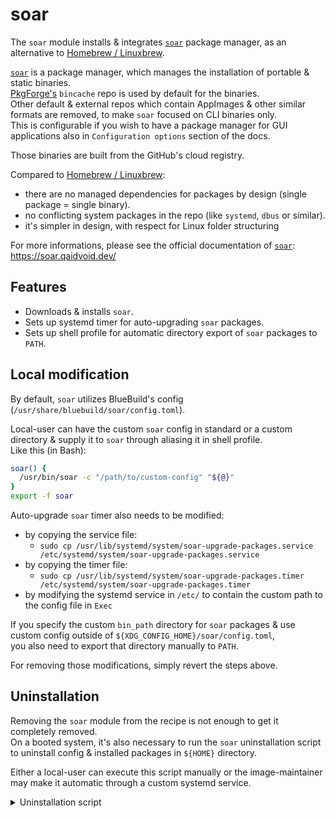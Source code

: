 # soar

The `soar` module installs & integrates [`soar`](https://github.com/pkgforge/soar) package manager, as an alternative to [Homebrew / Linuxbrew](https://brew.sh/).

[`soar`](https://github.com/pkgforge/soar) is a package manager, which manages the installation of portable & static binaries.  
[PkgForge's](https://github.com/pkgforge) `bincache` repo is used by default for the binaries.  
Other default & external repos which contain AppImages & other similar formats are removed, to make `soar` focused on CLI binaries only.  
This is configurable if you wish to have a package manager for GUI applications also in `Configuration options` section of the docs.

Those binaries are built from the GitHub's cloud registry.

Compared to [Homebrew / Linuxbrew](https://brew.sh/):  
- there are no managed dependencies for packages by design (single package = single binary).
- no conflicting system packages in the repo (like `systemd`, `dbus` or similar).
- it's simpler in design, with respect for Linux folder structuring

For more informations, please see the official documentation of [`soar`](https://github.com/pkgforge/soar):  
https://soar.qaidvoid.dev/

## Features

- Downloads & installs `soar`.
- Sets up systemd timer for auto-upgrading `soar` packages.
- Sets up shell profile for automatic directory export of `soar` packages to `PATH`.

## Local modification

By default, `soar` utilizes BlueBuild's config (`/usr/share/bluebuild/soar/config.toml`).

Local-user can have the custom `soar` config in standard or a custom directory & supply it to `soar` through aliasing it in shell profile.  
Like this (in Bash):  
```bash
soar() {
  /usr/bin/soar -c "/path/to/custom-config" "${@}"
}
export -f soar
```

Auto-upgrade `soar` timer also needs to be modified:  
- by copying the service file:
  - `sudo cp /usr/lib/systemd/system/soar-upgrade-packages.service /etc/systemd/system/soar-upgrade-packages.service`
- by copying the timer file:
  - `sudo cp /usr/lib/systemd/system/soar-upgrade-packages.timer /etc/systemd/system/soar-upgrade-packages.timer`
- by modifying the systemd service in `/etc/` to contain the custom path to the config file in `Exec`

If you specify the custom `bin_path` directory for `soar` packages & use custom config outside of `${XDG_CONFIG_HOME}/soar/config.toml`,  
you also need to export that directory manually to `PATH`.

For removing those modifications, simply revert the steps above.

## Uninstallation

Removing the `soar` module from the recipe is not enough to get it completely removed.   
On a booted system, it's also necessary to run the `soar` uninstallation script to uninstall config & installed packages in `${HOME}` directory.

Either a local-user can execute this script manually or the image-maintainer may make it automatic through a custom systemd service.

<details>
  <summary>Uninstallation script</summary>
    
```sh
#!/bin/sh

# Check if paths are defined in local config
config_dir="${XDG_CONFIG_HOME:-$HOME/.config}"
if [ -f "${config_dir}/soar/config.toml" ]; then
  binpath="$(grep 'bin_path' "${config_dir}/soar/config.toml" | sed 's/.*=//; s/"//g; s/^[ \t]*//; s/[ \t]*$//')"
  dbpath="$(grep 'db_path' "${config_dir}/soar/config.toml" | sed 's/.*=//; s/"//g; s/^[ \t]*//; s/[ \t]*$//')"
  repospath="$(grep 'repositories_path' "${config_dir}/soar/config.toml" | sed 's/.*=//; s/"//g; s/^[ \t]*//; s/[ \t]*$//')"
  rootpath="$(grep 'root_path' "${config_dir}/soar/config.toml" | sed 's/.*=//; s/"//g; s/^[ \t]*//; s/[ \t]*$//')"
  packagespath="$(grep 'packages_path' "${config_dir}/soar/config.toml" | sed 's/.*=//; s/"//g; s/^[ \t]*//; s/[ \t]*$//')"
  if [ -n "${binpath}" ] && [ -d "${binpath}" ]; then
    echo "Removing '${binpath}' directory"
    rm -r "${binpath}"  
  fi
  if [ -n "${dbpath}" ] && [ -d "${dbpath}" ]; then
    echo "Removing '${dbpath}' directory"
    rm -r "${dbpath}"  
  fi
  if [ -n "${repospath}" ] && [ -d "${repospath}" ]; then
    echo "Removing '${repospath}' directory"
    rm -r "${repospath}"  
  fi
  if [ -n "${rootpath}" ] && [ -d "${rootpath}" ]; then
    echo "Removing '${rootpath}' directory"
    rm -r "${rootpath}"  
  fi
  if [ -n "${packagespath}" ] && [ -d "${packagespath}" ]; then
    echo "Removing '${packagespath}' directory"
    rm -r "${packagespath}"  
  fi
  echo "Removing soar config in '${config_dir}/soar/' directory"
  rm -r "${config_dir}/soar/"
fi

share_dir="${XDG_DATA_HOME:-$HOME/.local/share}"
if [ -d "${share_dir}/soar/" ]; then
  echo "Removing '${share_dir}/soar/' directory"
  rm -r "${share_dir}/soar/"
else
  echo "'${share_dir}/soar/' directory is already removed"
fi
```
  
</details>
